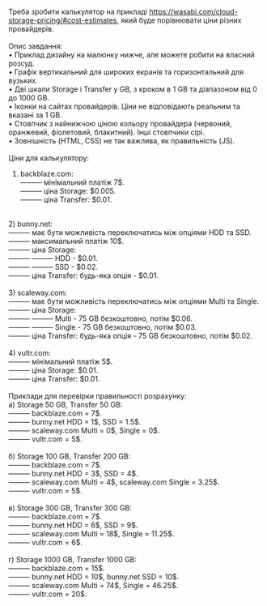 Треба зробити калькулятор на прикладі https://wasabi.com/cloud-storage-pricing/#cost-estimates, який буде порівнювати ціни різних провайдерів.<br/>
<br/>
Опис завдання:<br/>
• Приклад дизайну на малюнку нижче, але можете робити на власний розсуд.<br/>
• Графік вертикальний для широких екранів та горизонтальний для вузьких.<br/>
• Дві шкали Storage і Transfer у GB, з кроком в 1 GB та діапазоном від 0 до 1000 GB.<br/>
• Іконки на сайтах провайдерів. Ціни не відповідають реальним та вказані за 1 GB.<br/>
• Стовпчик з найнижчою ціною кольору провайдера (червоний, оранжевий, фіолетовий, блакитний). Інші стовпчики сірі.<br/>
• Зовнішність (HTML, CSS) не так важлива, як правильність (JS).<br/>
<br/>
Ціни для калькулятору:<br/>
1) backblaze.com:<br/>
——— мінімальний платіж 7$.<br/>
——— ціна Storage: $0.005.<br/>
——— ціна Transfer: $0.01.<br/>
<br/>
2) bunny.net:<br/>
——— має бути можливість переключатись між опціями HDD та SSD.<br/>
——— максимальний платіж 10$.<br/>
——— ціна Storage:<br/>
——— ——— HDD - $0.01.<br/>
——— ——— SSD - $0.02.<br/>
——— ціна Transfer: будь-яка опція - $0.01.<br/>
<br/>
3) scaleway.com:<br/>
——— має бути можливість переключатись між опціями Multi та Single.<br/>
——— ціна Storage:<br/>
——— ——— Multi - 75 GB безкоштовно, потім $0.06.<br/>
——— ——— Single - 75 GB безкоштовно, потім $0.03.<br/>
——— ціна Transfer: будь-яка опція - 75 GB безкоштовно, потім $0.02.<br/>
<br/>
4) vultr.com:<br/>
——— мінімальний платіж 5$.<br/>
——— ціна Storage: $0.01.<br/>
——— ціна Transfer: $0.01.<br/>
<br/>
Приклади для перевірки правильності розрахунку:<br/>
а) Storage 50 GB, Transfer 50 GB:<br/>
——— backblaze.com = 7$.<br/>
——— bunny.net HDD = 1$, SSD = 1.5$.<br/>
——— scaleway.com Multi = 0$, Single = 0$.<br/>
——— vultr.com = 5$.<br/>
<br/>
б) Storage 100 GB, Transfer 200 GB:<br/>
——— backblaze.com = 7$.<br/>
——— bunny.net HDD = 3$, SSD = 4$.<br/>
——— scaleway.com Multi = 4$, scaleway.com Single = 3.25$.<br/>
——— vultr.com = 5$.<br/>
<br/>
в) Storage 300 GB, Transfer 300 GB:<br/>
——— backblaze.com = 7$.<br/>
——— bunny.net HDD = 6$, SSD = 9$.<br/>
——— scaleway.com Multi = 18$, Single = 11.25$.<br/>
——— vultr.com = 6$.<br/>
<br/>
г) Storage 1000 GB, Transfer 1000 GB:<br/>
——— backblaze.com = 15$.<br/>
——— bunny.net HDD = 10$, bunny.net SSD = 10$.<br/>
——— scaleway.com Multi = 74$, Single = 46.25$.<br/>
——— vultr.com = 20$.
